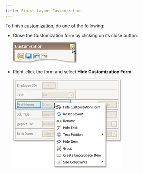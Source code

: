 ```yaml
---
title: Finish Layout Customization
---
```

To finish [customization](../../../../interface-elements-for-desktop/articles/layout-manager/layout-customization/start-layout-customization.md), do one of the following:
* Close the Customization form by clicking on its close button.
	
	![EU_XtraLayout_LayoutControl_CustomizationForm_CloseButton](../../../images/Img7641.png)
* Right-click the form and select **Hide Customization Form**.
	
	![EU_XtraLayout_LayoutControl_Item_ContextMenu](../../../images/Img7640.png)
